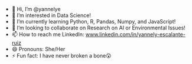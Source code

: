 - 👋 Hi, I’m @yannelye
- 👀 I’m interested in Data Science!
- 🌱 I’m currently learning Python, R, Pandas, Numpy, and JavaScript! 
- 💞️ I’m looking to collaborate on Research on AI or Environmental Issues!
- 📫 How to reach me LinkedIn: www.linkedin.com/in/yannely-escalante-ruiz
- 😄 Pronouns: She/Her
- ⚡ Fun fact: I have never broken a bone😲

<!---
yannelye/yannelye is a ✨ special ✨ repository because its `README.md` (this file) appears on your GitHub profile.
You can click the Preview link to take a look at your changes.
--->
